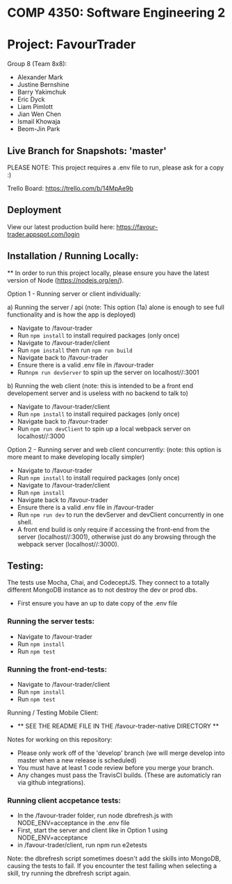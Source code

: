 # COMP 4350: Software Engineering 2
# Project: FavourTrader

Group 8 (Team 8x8):
- Alexander Mark
- Justine Bernshine
- Barry Yakimchuk
- Eric Dyck
- Liam Pimlott
- Jian Wen Chen
- Ismail Khowaja
- Beom-Jin Park

## Live Branch for Snapshots: 'master'

PLEASE NOTE: This project requires a .env file to run, please ask for a copy :)

Trello Board: https://trello.com/b/14MpAe9b

## Deployment

View our latest production build here: https://favour-trader.appspot.com/login

## Installation / Running Locally:
** In order to run this project locally, please ensure you have the latest version of Node (https://nodejs.org/en/).

Option 1 - Running server or client individually:

a) Running the server / api (note: This option (1a) alone is enough to see full functionality and is how the app is deployed)
- Navigate to /favour-trader
- Run `npm install` to install required packages (only once)
- Navigate to /favour-trader/client
- Run `npm install` then run `npm run build`
- Navigate back to /favour-trader
- Ensure there is a valid .env file in /favour-trader
- Run`npm run devServer` to spin up the server on localhost//:3001

b) Running the web client (note: this is intended to be a front end developement server and is useless with no backend to talk to)
- Navigate to /favour-trader/client
- Run `npm install` to install required packages (only once)
- Navigate back to /favour-trader
- Run `npm run devClient` to spin up a local webpack server on localhost//:3000

Option 2 - Running server and web client concurrently: (note: this option is more meant to make developing locally simpler)
- Navigate to /favour-trader
- Run `npm install` to install required packages (only once)
- Navigate to /favour-trader/client
- Run `npm install`
- Navigate back to /favour-trader
- Ensure there is a valid .env file in /favour-trader
- Run `npm run dev` to run the devServer and devClient concurrently in one shell.
- A front end build is only require if accessing the front-end from the server (localhost//:3001), otherwise just do any browsing through the webpack server (localhost//:3000).

## Testing:

The tests use Mocha, Chai, and CodeceptJS. They connect to a totally different MongoDB instance as to not destroy the dev or prod dbs.
- First ensure you have an up to date copy of the .env file
### Running the server tests:
- Navigate to /favour-trader
- Run `npm install`
- Run `npm test`
### Running the front-end-tests:
- Navigate to /favour-trader/client
- Run `npm install`
- Run `npm test`

Running / Testing Mobile Client:

- ** SEE THE README FILE IN THE /favour-trader-native DIRECTORY **

Notes for working on this repository:
- Please only work off of the 'develop' branch (we will merge develop into master when a new release is scheduled)
- You must have at least 1 code review before you merge your branch.
- Any changes must pass the TravisCI builds. (These are automaticly ran via github integrations).

### Running client accpetance tests:
- In the /favour-trader folder, run node dbrefresh.js with  NODE_ENV=acceptance in the .env file
- First, start the server and client like in Option 1 using NODE_ENV=acceptance
- in /favour-trader/client, run npm run e2etests

Note: the dbrefresh script sometimes doesn't add the skills into MongoDB, causing the tests to fail. If you encounter
the test failing when selecting a skill, try running the dbrefresh script again.

